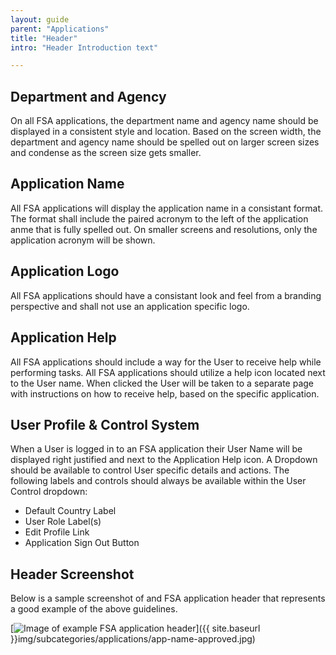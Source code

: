 ```yaml
---
layout: guide
parent: "Applications"
title: "Header"
intro: "Header Introduction text"

---
```


## Department and Agency

On all FSA applications, the department name and agency name should be displayed in a consistent style and location. Based on the screen width, the department and agency name should be spelled out on larger screen sizes and condense as the screen size gets smaller. 

## Application Name

All FSA applications will display the application name in a consistant format. The format shall include the paired acronym to the left of the application anme that is fully spelled out. On smaller screens and resolutions, only the application acronym will be shown.

## Application Logo

All FSA applications should have a consistant look and feel from a branding perspective and shall not use an application specific logo. 

## Application Help

All FSA applications should include a way for the User to receive help while performing tasks. All FSA applications should utilize a help icon located next to the User name. When clicked the User will be taken to a separate page with instructions on how to receive help, based on the specific application.

## User Profile & Control System

When a User is logged in to an FSA application their User Name will be displayed right justified and next to the Application Help icon. A Dropdown should be available to control User specific details and actions. The following labels and controls should always be available within the User Control dropdown:

  * Default Country Label
  * User Role Label(s)
  * Edit Profile Link
  * Application Sign Out Button

## Header Screenshot

Below is a sample screenshot of and FSA application header that represents a good example of the above guidelines.

[<img src="{{ site.baseurl }}img/subcategories/applications/app-name-approved.jpg" alt="Image of example FSA application header">]({{ site.baseurl }}img/subcategories/applications/app-name-approved.jpg)